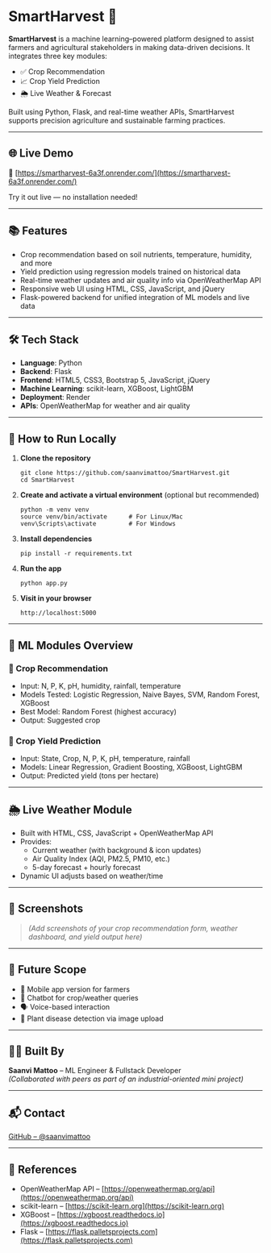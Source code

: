 # SmartHarvest 🌾

**SmartHarvest** is a machine learning–powered platform designed to assist farmers and agricultural stakeholders in making data-driven decisions. It integrates three key modules:

- ✅ Crop Recommendation  
- 📈 Crop Yield Prediction  
- 🌦️ Live Weather & Forecast  

Built using Python, Flask, and real-time weather APIs, SmartHarvest supports precision agriculture and sustainable farming practices.

---

## 🌐 Live Demo

🔗 [https://smartharvest-6a3f.onrender.com/](https://smartharvest-6a3f.onrender.com/)

Try it out live — no installation needed!

---

## 📚 Features

- Crop recommendation based on soil nutrients, temperature, humidity, and more
- Yield prediction using regression models trained on historical data
- Real-time weather updates and air quality info via OpenWeatherMap API
- Responsive web UI using HTML, CSS, JavaScript, and jQuery
- Flask-powered backend for unified integration of ML models and live data

---

## 🛠️ Tech Stack

- **Language**: Python  
- **Backend**: Flask  
- **Frontend**: HTML5, CSS3, Bootstrap 5, JavaScript, jQuery  
- **Machine Learning**: scikit-learn, XGBoost, LightGBM  
- **Deployment**: Render  
- **APIs**: OpenWeatherMap for weather and air quality  

---

## 🚀 How to Run Locally

1. **Clone the repository**

    ```
    git clone https://github.com/saanvimattoo/SmartHarvest.git
    cd SmartHarvest
    ```

2. **Create and activate a virtual environment** (optional but recommended)

    ```
    python -m venv venv
    source venv/bin/activate      # For Linux/Mac
    venv\Scripts\activate         # For Windows
    ```

3. **Install dependencies**

    ```
    pip install -r requirements.txt
    ```

4. **Run the app**

    ```
    python app.py
    ```

5. **Visit in your browser**

    ```
    http://localhost:5000
    ```

---

## 🧠 ML Modules Overview

### 🌱 Crop Recommendation

- Input: N, P, K, pH, humidity, rainfall, temperature
- Models Tested: Logistic Regression, Naive Bayes, SVM, Random Forest, XGBoost
- Best Model: Random Forest (highest accuracy)
- Output: Suggested crop

### 🌾 Crop Yield Prediction

- Input: State, Crop, N, P, K, pH, temperature, rainfall
- Models: Linear Regression, Gradient Boosting, XGBoost, LightGBM
- Output: Predicted yield (tons per hectare)

---

## 🌦️ Live Weather Module

- Built with HTML, CSS, JavaScript + OpenWeatherMap API
- Provides:
  - Current weather (with background & icon updates)
  - Air Quality Index (AQI, PM2.5, PM10, etc.)
  - 5-day forecast + hourly forecast
- Dynamic UI adjusts based on weather/time

---

## 📸 Screenshots

> *(Add screenshots of your crop recommendation form, weather dashboard, and yield output here)*

---

## 🌱 Future Scope

- 📱 Mobile app version for farmers
- 🤖 Chatbot for crop/weather queries
- 🗣️ Voice-based interaction
- 🌿 Plant disease detection via image upload

---

## 👩‍💻 Built By

**Saanvi Mattoo** – ML Engineer & Fullstack Developer  
*(Collaborated with peers as part of an industrial-oriented mini project)*

---

## 📬 Contact

[GitHub – @saanvimattoo](https://github.com/saanvimattoo)

---

## 📄 References

- OpenWeatherMap API – [https://openweathermap.org/api](https://openweathermap.org/api)  
- scikit-learn – [https://scikit-learn.org](https://scikit-learn.org)  
- XGBoost – [https://xgboost.readthedocs.io](https://xgboost.readthedocs.io)  
- Flask – [https://flask.palletsprojects.com](https://flask.palletsprojects.com)  

